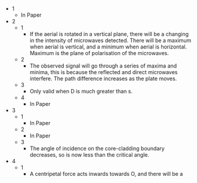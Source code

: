 - 1
	- In Paper
- 2
	- 1
		- If the aerial is rotated in a vertical plane, there will be a changing in the intensity of microwaves detected. There will be a maximum when aerial is vertical, and a minimum when aerial is horizontal. Maximum is the plane of polarisation of the microwaves.
	- 2
		- The observed signal will go through a series of maxima and minima, this is because the reflected and direct microwaves interfere. The path difference increases as the plate moves.
	- 3
		- Only valid when D is much greater than s.
	- 4
		- In Paper
- 3
	- 1
		- In Paper
	- 2
		- In Paper
	- 3
		- The angle of incidence on the core-cladding boundary decreases, so is now less than the critical angle.
- 4
	- 1
		- A centripetal force acts inwards towards O, and there will be a 